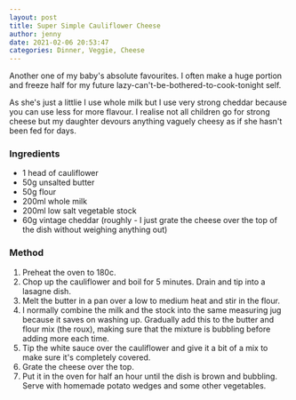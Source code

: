 ```yaml
---
layout: post
title: Super Simple Cauliflower Cheese
author: jenny
date: 2021-02-06 20:53:47
categories: Dinner, Veggie, Cheese
---
```

Another one of my baby's absolute favourites. I often make a huge portion and freeze half for my future lazy-can't-be-bothered-to-cook-tonight self.

As she's just a littlie I use whole milk but I use very strong cheddar because you can use less for more flavour. I realise not all children go for strong cheese but my daughter devours anything vaguely cheesy as if she hasn't been fed for days.

### Ingredients

- 1 head of cauliflower
- 50g unsalted butter
- 50g flour
- 200ml whole milk
- 200ml low salt vegetable stock
- 60g vintage cheddar (roughly - I just grate the cheese over the top of the dish without weighing anything out)

### Method

1. Preheat the oven to 180c.
2. Chop up the cauliflower and boil for 5 minutes. Drain and tip into a lasagne dish.
3. Melt the butter in a pan over a low to medium heat and stir in the flour. 
4. I normally combine the milk and the stock into the same measuring jug because it saves on washing up. Gradually add this to the butter and flour mix (the roux), making sure that the mixture is bubbling before adding more each time.
5. Tip the white sauce over the cauliflower and give it a bit of a mix to make sure it's completely covered.
6. Grate the cheese over the top.
7. Put it in the oven for half an hour until the dish is brown and bubbling. Serve with homemade potato wedges and some other vegetables.